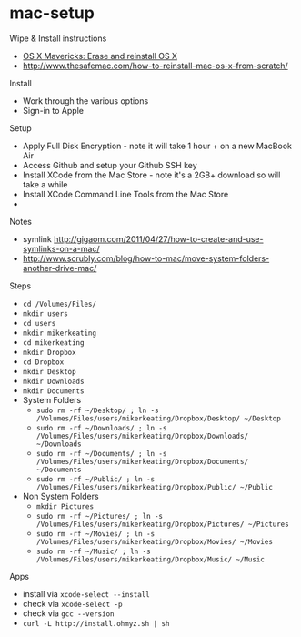 mac-setup
=========

Wipe & Install instructions
* [OS X Mavericks: Erase and reinstall OS X](http://support.apple.com/kb/PH14243)
* http://www.thesafemac.com/how-to-reinstall-mac-os-x-from-scratch/

Install
* Work through the various options
* Sign-in to Apple

Setup
* Apply Full Disk Encryption - note it will take 1 hour + on a new MacBook Air
* Access Github and setup your Github SSH key
* Install XCode from the Mac Store - note it's a 2GB+ download so will take a while
* Install XCode Command Line Tools from the Mac Store
* 

Notes
- symlink http://gigaom.com/2011/04/27/how-to-create-and-use-symlinks-on-a-mac/
- http://www.scrubly.com/blog/how-to-mac/move-system-folders-another-drive-mac/

Steps

- `cd /Volumes/Files/`
- `mkdir users`
- `cd users`
- `mkdir mikerkeating`
- `cd mikerkeating`
- `mkdir Dropbox`
- `cd Dropbox`
- `mkdir Desktop`
- `mkdir Downloads`
- `mkdir Documents`
- System Folders
  - `sudo rm -rf ~/Desktop/ ; ln -s /Volumes/Files/users/mikerkeating/Dropbox/Desktop/ ~/Desktop`
  - `sudo rm -rf ~/Downloads/ ; ln -s /Volumes/Files/users/mikerkeating/Dropbox/Downloads/ ~/Downloads`
  - `sudo rm -rf ~/Documents/ ; ln -s /Volumes/Files/users/mikerkeating/Dropbox/Documents/ ~/Documents`
  - `sudo rm -rf ~/Public/ ; ln -s /Volumes/Files/users/mikerkeating/Dropbox/Public/ ~/Public`
- Non System Folders
  - `mkdir Pictures`
  - `sudo rm -rf ~/Pictures/ ; ln -s /Volumes/Files/users/mikerkeating/Dropbox/Pictures/ ~/Pictures`
  - `sudo rm -rf ~/Movies/ ; ln -s /Volumes/Files/users/mikerkeating/Dropbox/Movies/ ~/Movies `
  - `sudo rm -rf ~/Music/ ; ln -s /Volumes/Files/users/mikerkeating/Dropbox/Music/ ~/Music`

Apps
- install via `xcode-select --install`
- check via `xcode-select -p`
- check via `gcc --version`
- `curl -L http://install.ohmyz.sh | sh`
